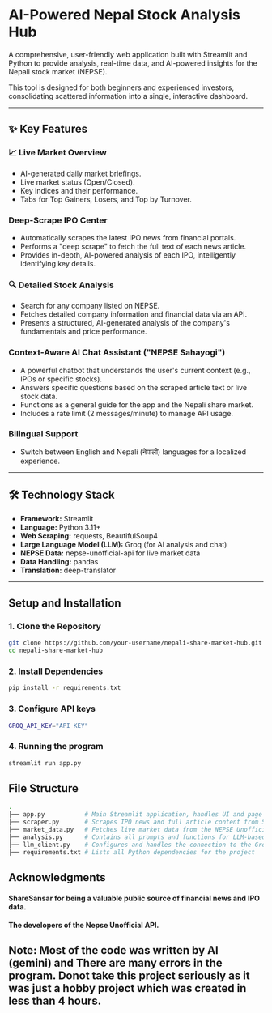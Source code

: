 # AI-Powered Nepal Stock Analysis Hub

A comprehensive, user-friendly web application built with Streamlit and Python to provide analysis, real-time data, and AI-powered insights for the Nepali stock market (NEPSE).

This tool is designed for both beginners and experienced investors, consolidating scattered information into a single, interactive dashboard.

---

## ✨ Key Features

### 📈 Live Market Overview
- AI-generated daily market briefings.
- Live market status (Open/Closed).
- Key indices and their performance.
- Tabs for Top Gainers, Losers, and Top by Turnover.

###  Deep-Scrape IPO Center
- Automatically scrapes the latest IPO news from financial portals.
- Performs a "deep scrape" to fetch the full text of each news article.
- Provides in-depth, AI-powered analysis of each IPO, intelligently identifying key details.

### 🔍 Detailed Stock Analysis
- Search for any company listed on NEPSE.
- Fetches detailed company information and financial data via an API.
- Presents a structured, AI-generated analysis of the company's fundamentals and price performance.

###  Context-Aware AI Chat Assistant ("NEPSE Sahayogi")
- A powerful chatbot that understands the user's current context (e.g., IPOs or specific stocks).
- Answers specific questions based on the scraped article text or live stock data.
- Functions as a general guide for the app and the Nepali share market.
- Includes a rate limit (2 messages/minute) to manage API usage.

###  Bilingual Support
- Switch between English and Nepali (नेपाली) languages for a localized experience.

---

## 🛠️ Technology Stack

- **Framework:** Streamlit
- **Language:** Python 3.11+
- **Web Scraping:** requests, BeautifulSoup4
- **Large Language Model (LLM):** Groq (for AI analysis and chat)
- **NEPSE Data:** nepse-unofficial-api for live market data
- **Data Handling:** pandas
- **Translation:** deep-translator

---

## Setup and Installation

### 1. Clone the Repository
```bash
git clone https://github.com/your-username/nepali-share-market-hub.git
cd nepali-share-market-hub
```
### 2. Install Dependencies
```bash
pip install -r requirements.txt
```
### 3. Configure API keys
```bash
GROQ_API_KEY="API KEY"
```
### 4. Running the program
```bash
streamlit run app.py
```
## File Structure
```bash
.
├── app.py           # Main Streamlit application, handles UI and page routing
├── scraper.py       # Scrapes IPO news and full article content from ShareSansar
├── market_data.py   # Fetches live market data from the NEPSE Unofficial API
├── analysis.py      # Contains all prompts and functions for LLM-based analysis
├── llm_client.py    # Configures and handles the connection to the Groq API
├── requirements.txt # Lists all Python dependencies for the project
```

## Acknowledgments

#### ShareSansar for being a valuable public source of financial news and IPO data.

#### The developers of the Nepse Unofficial API.


## Note: Most of the code was written by AI (gemini) and There are many errors in the program. Donot take this project seriously as it was just a hobby project which was created in less than 4 hours. 

